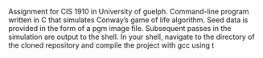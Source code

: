 Assignment for CIS 1910 in University of guelph. 
Command-line program written in C that simulates Conway’s game of life algorithm. Seed data is provided in the form of a pgm image file.
Subsequent passes in the simulation are output to the shell.
In your shell, navigate to the directory of the cloned repository and compile the project with gcc using t